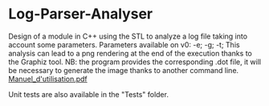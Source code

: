 # Log-Parser-Analyser
Design of a module in C++ using the STL to analyze a log file taking into account some parameters.
Parameters available on v0: -e; -g; -t;
This analysis can lead to a png rendering at the end of the execution thanks to the Graphiz tool.
NB: the program provides the corresponding .dot file, it will be necessary to generate the image thanks to another command line. 
[Manuel_d'utilisation.pdf](https://github.com/abou961/Log-Parser-Analyser/files/8118725/Manuel_d.utilisation.pdf)

Unit tests are also available in the "Tests" folder.
